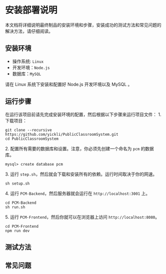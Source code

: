 ﻿# 安装部署说明

本文档将详细说明最终制品的安装环境和步骤，安装成功的测试方法和常见问题的解决方法，请仔细阅读。

## 安装环境
- 操作系统: `Linux`
- 开发环境：`Node.js`
- 数据库：`MySQL`

请在 Linux 系统下安装和配置好 Node.js 开发环境以及 MySQL 。

## 运行步骤
在运行该项目前请先完成安装环境的配置，然后根据以下步骤来运行项目文件：
1\. 下载项目：

    git clone --recursive https://github.com/yickli/PublicClassroomSystem.git
    cd PublicClassroomSystem
2\. 配置所有需要的数据库和设置。注意，你必须先创建一个命名为 `pcm` 的数据库。

    mysql> create database pcm
3\. 运行 `step.sh`，然后就会下载和安装所有的依赖。运行时间取决于你的网速。

    sh setup.sh
4\. 运行 `PCM-Backend`，然后服务器就会运行在 `http://localhost:3001` 上。

    cd PCM-Backend
    sh run.sh
5\. 运行 `PCM-Frontend`，然后你就可以在浏览器上访问 `http://localhost:8080`。

    cd PCM-Frontend
    npm run dev

## 测试方法


## 常见问题

